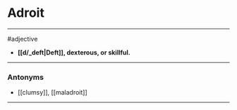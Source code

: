 # Adroit
---
#adjective
- **[[d/_deft|Deft]], dexterous, or skillful.**
---
### Antonyms
- [[clumsy]], [[maladroit]]
---
